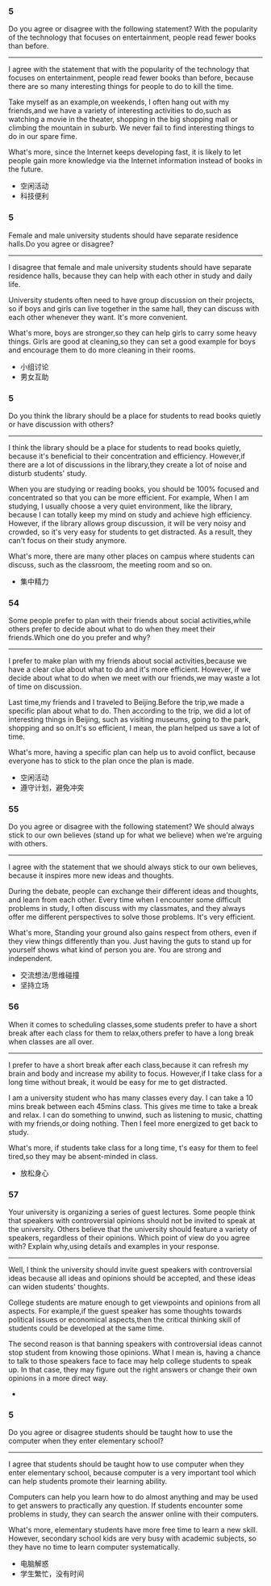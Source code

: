 ### 5

Do you agree or disagree with the following statement? With the popularity of the technology that focuses on entertainment, people read fewer books than before.

---

I agree with the statement that with the popularity of the technology that focuses on entertainment, people read fewer books than before, because there are so many interesting things for people to do to kill the time.

Take myself as an example,on weekends, I often hang out with my friends,and we have a variety of interesting activities to do,such as watching a movie in the theater, shopping in the big shopping mall or climbing the mountain in suburb. We never fail to find interesting things to do in our spare fime.

What's more, since the Internet keeps developing fast, it is likely to let people gain more knowledge via the Internet information instead of books in the future.

- 空闲活动
- 科技便利

### 5

Female and male university students should have separate residence halls.Do you agree or disagree?

---

I disagree that female and male university students should have separate residence halls, because they can help with each other in study and daily life.

University students often need to have group discussion on their projects, so if boys and girls can live together in the same hall, they can discuss with each other whenever they want. It's more convenient.

What's more, boys are stronger,so they can help girls to carry some heavy things. Girls are good at cleaning,so they can set a good example for boys and encourage them to do more cleaning in their rooms.

- 小组讨论
- 男女互助

### 5

Do you think the library should be a place for students to read books quietly or have discussion with others?

---

I think the library should be a place for students to read books quietly, because it's beneficial to their concentration and efficiency. However,if there are a lot of discussions in the library,they create a lot of noise and disturb students' study.

When you are studying or reading books, you should be 100% focused and concentrated so that you can be more efficient. For example, When I am studying, I usually choose a very quiet environment, like the library, because I can totally keep my mind on study and achieve high efficiency. However, if the library allows group discussion, it will be very noisy and crowded, so it's very easy for students to get distracted. As a result, they can't focus on their study anymore. 

What's more, there are many other places on campus where students can discuss, such as the classroom, the meeting room and so on.

- 集中精力

### 54

Some people prefer to plan with their friends about social activities,while others prefer to decide about what to do when they meet their friends.Which one do you prefer and why?

---

I prefer to make plan with my friends about social activities,because we have a clear clue about what to do and it's more efficient. However, if we decide about what to do when we meet with our friends,we may waste a lot of time on discussion. 

Last time,my friends and I traveled to Beijing.Before the trip,we made a specific plan about what to do. Then according to the trip, we did a lot of interesting things in Beijing, such as visiting museums, going to the park, shopping and so on.It's so efficient, I mean, the plan helped us save a lot of time. 

What's more, having a specific plan can help us to avoid conflict, because everyone has to stick to the plan once the plan is made.

- 空闲活动
- 遵守计划，避免冲突

### 55

Do you agree or disagree with the following statement? We should always stick to our own believes (stand up for what we believe) when we're arguing with others.

---

I agree with the statement that we should always stick to our own believes, because it inspires more new ideas and thoughts.

During the debate, people can exchange their different ideas and thoughts, and learn from each other. Every time when I encounter some difficult problems in study, I often discuss with my classmates, and they always offer me different perspectives to solve those problems. It's very efficient.

What's more, Standing your ground also gains respect from others, even if they view things differently than you. Just having the guts to stand up for yourself shows what kind of person you are. You are strong and independent.

- 交流想法/思维碰撞
- 坚持立场

### 56

When it comes to scheduling classes,some students prefer to have a short break after each class for them to relax,others prefer to have a long break when classes are all over.

---

I prefer to have a short break after each class,because it can refresh my brain and body and increase my ability to focus. However,if I take class for a long time without break, it would be easy for me to get distracted.

I am a university student who has many classes every day. I can take a 10 mins break between each 45mins class. This gives me time to take a break and relax. I can do something to unwind, such as listening to music, chatting with my friends,or doing nothing. Then I feel more energized to get back to study.

What's more, if students take class for a long time, t's easy for them to feel tired,so they may be absent-minded in class.

- 放松身心

### 57

Your university is organizing a series of guest lectures. Some people think that speakers with controversial opinions should not be invited to speak at the university. Others believe that the university should feature a variety of speakers, regardless of their opinions. Which point of view do you agree with? Explain why,using details and examples in your response.

---

Well, I think the university should invite guest speakers with controversial ideas because all ideas and opinions should be accepted, and these ideas can widen students' thoughts.

College students are mature enough to get viewpoints and opinions from all aspects. For example,if the guest speaker has some thoughts towards political issues or economical aspects,then the critical thinking skill of students could be developed at the same time.

The second reason is that banning speakers with controversial ideas cannot stop student from knowing those opinions. What I mean is, having a chance to talk to those speakers face to face may help college students to speak up. In that case, they may figure out the right answers or change their own opinions in a more direct way.

- 

### 5

Do you agree or disagree students should be taught how to use the computer when they enter elementary school?

---

I agree that students should be taught how to use computer when they enter elementary school, because computer is a very important tool which can help students promote their learning ability. 

Computers can help you learn how to do almost anything and may be used to get answers to practically any question. If students encounter some problems in study, they can search the answer online with their computers.

What's more, elementary students have more free time to learn a new skill. However, secondary school kids are very busy with academic subjects, so they have no time to learn computer systematically.

- 电脑解惑
- 学生繁忙，没有时间
